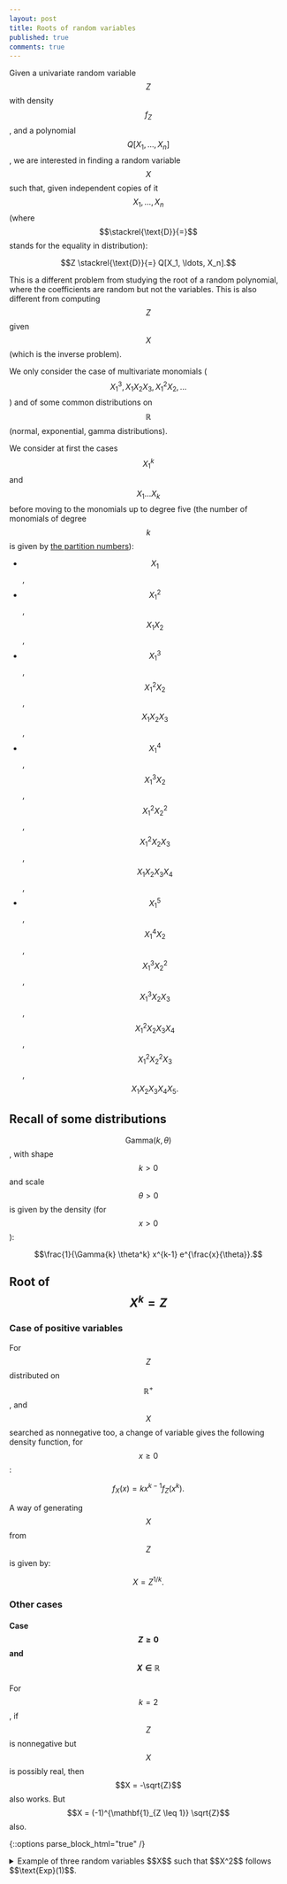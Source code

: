 ```yaml
---
layout: post
title: Roots of random variables
published: true
comments: true
---
```

<script src="https://cdn.mathjax.org/mathjax/latest/MathJax.js?config=TeX-AMS-MML_HTMLorMML" type="text/javascript"></script>


Given a univariate random variable $$Z$$ with density $$f_Z$$, and a polynomial $$Q[X_1, \ldots, X_n]$$, we are interested in finding a random variable $$X$$ such that, given independent copies of it $$X_1, \ldots, X_n$$ (where $$\stackrel{\text{D}}{=}$$ stands for the equality in distribution):

$$Z \stackrel{\text{D}}{=} Q[X_1, \ldots, X_n].$$

This is a different problem from studying the root of a random polynomial, where the coefficients are random but not the variables. This is also different from computing $$Z$$ given $$X$$ (which is the inverse problem).

We only consider the case of multivariate monomials ($$X_1^3, X_1 X_2 X_3, X_1^2 X_2, \ldots$$) and of some common distributions on $$\mathbb{R}$$ (normal, exponential, gamma distributions).

We consider at first the cases $$X_1^k$$ and $$X_1 \ldots X_k$$ before moving to the monomials up to degree five (the number of monomials of degree $$k$$ is given by [the partition numbers](http://oeis.org/A000041)):

- $$X_1$$,
- $$X_1^2$$, $$X_1 X_2$$,
- $$X_1^3$$, $$X_1^2 X_2$$, $$X_1 X_2 X_3$$,
- $$X_1^4$$, $$X_1^3 X_2$$, $$X_1^2 X_2^2$$, $$X_1^2 X_2 X_3$$, $$X_1 X_2 X_3 X_4$$,
- $$X_1^5$$, $$X_1^4 X_2$$, $$X_1^3 X_2^2$$, $$X_1^3 X_2 X_3$$, $$X_1^2 X_2 X_3 X_4$$, $$X_1^2 X_2^2 X_3$$, $$X_1 X_2 X_3 X_4 X_5.$$

## Recall of some distributions

$$\text{Gamma}(k, \theta)$$, with shape $$k > 0$$ and scale $$\theta > 0$$ is given by the density (for $$x > 0$$):

$$\frac{1}{\Gamma{k} \theta^k} x^{k-1} e^{\frac{x}{\theta}}.$$


## Root of $$X^k = Z$$

### Case of positive variables

For $$Z$$ distributed on $$\mathbb{R}^{+}$$, and $$X$$ searched as nonnegative too, 
a change of variable gives the following density function, for $$x \geq 0$$:

$$f_X(x) = k x^{k-1} f_Z(x^k).$$

A way of generating $$X$$ from $$Z$$ is given by: 

$$X = Z^{1/k}.$$

### Other cases

#### Case $$Z \geq 0$$ and $$X \in \mathbb{R}$$

For $$k = 2$$, if $$Z$$ is nonnegative but $$X$$ is possibly real, then $$X = -\sqrt{Z}$$ also works. 
But $$X = (-1)^{\mathbf{1}_{Z \leq 1}} \sqrt{Z}$$ also. 

{::options parse_block_html="true" /}

<details><summary markdown="span">Example of three random variables $$X$$ such that $$X^2$$ follows $$\text{Exp}(1)$$.</summary>
<center><img src="../images/2021-04-11-Roots-of-random-variables/1_three_variables_such_that_square_is_exp.png" alt="three variables distribution which gives the Exp(1) distribution after taking the square"/></center>
```r
png("1_three_variables_such_that_square_is_exp.png", 827, 400, pointsize=24)
N = 1e7
lambda = 1
k = 2
Z = rexp(N, lambda)

par(mfrow=c(1,3))

## Positive square-root
X = Z^(1/k)
hist(X, probability = TRUE, breaks = 300, 
     main = "Positive X")
x = seq(from = -10, to = 10, length.out = 1000)
lines(x, k * x^(k-1) * dexp(x^k, lambda) * (x > 0), col = "red")

## Negative square-root (only for k = 2)
X = -Z^(1/k)
hist(X, probability = TRUE, breaks = 300, 
     main = "Negative X")
x = seq(from = -10, to = 10, length.out = 1000)
lines(x, k * abs(x)^(k-1) * dexp(x^k, lambda) * (x < 0), col = "red")

## Another alternative square-root (only for k = 2)
X = ifelse(Z <= 1, Z^(1/k), -Z^(1/k))
hist(X, probability = TRUE, breaks = 300, 
     main = "Alternative X")
x = seq(from = -10, to = 10, length.out = 1000)
lines(x, k * abs(x)^(k-1) * dexp(x^k, lambda) * (x < -1 | (x < 1 & x > 0)), col = "red")

# # Check that Z is here after taking the power value
# hist(X^k, probability = TRUE, breaks = 300)
# lines(x, dexp(x, lambda), col = "red")
dev.off()
```
</details>
<br/>

{::options parse_block_html="false" /}

#### Case $$Z \in \mathbb{R}$$

If $$Z$$ has a positive probability to be negative, the variable $$X$$ may need to live on $$\mathbb{C}$$ to exist. For example for $$k=2$$ and $$Z$$ a random variable following the normal distribution, defining $$X := \sqrt{\mid Z \mid}$$ if $$\text{sign}(Z) \geq 0$$ and $$X := i \sqrt{\mid Z \mid}$$ otherwise will work.

## Root $$\sqrt[k]{Z}$$ given by $$X_1 \ldots X_k = Z$$



### Case normal

We provide a way of generating $$X_1$$ as follows.
We define independent variables $$\varepsilon$$ following  $$\frac{1}{2} \mathbf{1}_{\lbrace -1, 1 \rbrace}$$, and $$G_{1/k, 0}, G_{1/k, 1}, \ldots $$ each following $$\text{Gamma}(1/k, 1)$$.

$$X_1 := \varepsilon \exp \left\lbrace \frac{\log 2}{2k} - G_{1/k, 0} - \sum_{j=1}^{+\infty} \left[ \frac{G_{1/k, j}}{2j+1} - \frac{1}{2k} \log \left( 1 + \frac{1}{j} \right) \right] \right\rbrace.$$

With $$X_i$$ other independent copies of $$X_1$$, we have $$X_1 \ldots X_k$$ following the normal distribution.

This is exactly the results obtained by Iosif Pinelis in: [The exp-normal distribution is infinitely divisible](https://arxiv.org/abs/1803.09838).

{::options parse_block_html="true" /}

<details><summary markdown="span">Proof.</summary>
Let $$Z$$ be a standard normal random variable. The distribution $$U := \log |Z|$$ is referred to as the *exp-normal distribution*, and its characteristic function is, for $$t \in \mathbb{R}$$:

$$
\begin{align*}
\mathbb{E} e^{it\log |Z|} =& \int_{-\infty}^{+\infty} e^{it \log |z|} \frac{1}{\sqrt{2\pi}} e^{-z^2/2} dz \\
\text{(Symm. in z)}=& 2 \int_{0}^{+\infty} e^{it \log z} \frac{1}{\sqrt{2\pi}} e^{-z^2/2} dz \\
=& \frac{2}{\sqrt{2\pi}} \int_{0}^{+\infty} e^{it \log z -z^2/2} dz \\
=& \frac{2}{\sqrt{2\pi}} \left[ 2^{i(i+t)/2} \Gamma \left(\frac{1+it}{2} \right) \right] \\
=& \frac{2^{1/2}}{\sqrt{\pi}}  2^{\frac{it -1}{2}} \Gamma \left(\frac{1+it}{2} \right)  \\
=& \frac{2^{it/2}}{\sqrt{\pi}}  \Gamma \left(\frac{1+it}{2} \right)  \\
=& 2^{it/2}  \frac{\Gamma \left(\frac{1+it}{2} \right)}{\Gamma \left( \frac{1}{2} \right)} \\
=& \exp \left( it \frac{\log 2}{2} \right)  \Gamma \left(\frac{1+it}{2} \right) \frac{1}{\Gamma \left( \frac{1}{2} \right)}
\end{align*}
$$

We use the formula (valid for $$z \in \mathbb{C} \setminus \left\{0, -1, -2, \ldots \right\}$$): 
$$\Gamma(z) = \frac{1}{z} \prod_{j=1}^{+\infty} \frac{\left( 1 + \frac{1}{j} \right)^z}{1 + \frac{z}{j}}$$

to get:

$$
\begin{align*}
\mathbb{E} e^{it\log |Z|} =& \exp \left( it \frac{\log 2}{2} \right) \left[ \frac{2}{1+it} \prod_{j=1}^{+\infty} \frac{\left( 1 + \frac{1}{j} \right)^{\frac{1+it}{2}}}{1 + \frac{1+it}{2j}} \right] \frac{1}{2 \prod_{j=1}^{+\infty} \frac{\left( 1 + \frac{1}{j} \right)^{1/2}}{1 + \frac{1}{2j}}} \\
=& \exp \left( it \frac{\log 2}{2} \right) \left[ \frac{2}{1+it} \prod_{j=1}^{+\infty} \frac{\left( 1 + \frac{1}{j} \right)^{\frac{1+it}{2}}}{1 + \frac{1+it}{2j}} \right] \frac{1}{2} \prod_{j=1}^{+\infty} \frac{1 + \frac{1}{2j}}{\left( 1 + \frac{1}{j} \right)^{1/2}} \\
=& \exp \left( it \frac{\log 2}{2} \right) \frac{1}{1+it} \left[  \prod_{j=1}^{+\infty} \frac{\left( 1 + \frac{1}{j} \right)^{\frac{1+it}{2}}}{1 + \frac{1+it}{2j}} \right]  \prod_{j=1}^{+\infty} \left[ \left(1 + \frac{1}{2j} \right) \left( 1 + \frac{1}{j} \right)^{-1/2} \right] \\
=& \exp \left( it \frac{\log 2}{2} \right) \frac{1}{1+it} \left[  \prod_{j=1}^{+\infty} \left( 1 + \frac{1}{j} \right)^{\frac{it}{2}} \right]  \prod_{j=1}^{+\infty}  \frac{1 + \frac{1}{2j}}{1 + \frac{1+it}{2j}} \\
=& \exp \left( it \frac{\log 2}{2} \right) \frac{1}{1+it} \left[  \prod_{j=1}^{+\infty} \left( 1 + \frac{1}{j} \right)^{\frac{it}{2}} \right]  \prod_{j=1}^{+\infty}  \frac{1}{1 + \frac{it}{2j+1}} \\
=& \exp \left( it \frac{\log 2}{2} \right) \frac{1}{1+it} \prod_{j=1}^{+\infty} \exp \left[ \frac{it}{2} \log \left( 1 + \frac{1}{j} \right) \right] \prod_{j=1}^{+\infty}  \frac{1}{1 + \frac{it}{2j+1}} \\
=& \exp \left( it \frac{\log 2}{2} \right) \frac{1}{1+it} \prod_{j=1}^{+\infty}    \frac{\exp \left[ \frac{it}{2} \log \left( 1 + \frac{1}{j} \right) \right]}{1 + \frac{it}{2j+1}}.
\end{align*}
$$

In addition, the characteristic function of an exponential variable $$X$$ with mean $$a > 0$$ (so with parameter $$1/a$$) is:

$$\mathbb{E} e^{itX} = \frac{1}{a} \int_0^{+\infty} e^{itx} e^{-x/a} dx = \frac{1}{a} \frac{1}{\frac{1}{a}-it} = \frac{1}{1-ita}.$$

With $$a=1$$, the characteristic function of the variable $$-X$$ is:

$$\mathbb{E} e^{-itX} = \frac{1}{1+ita} = \frac{1}{1+it}.$$

and for the variable $$-X/(2j+1)$$ (still with $$a=1$$), it is:

$$\mathbb{E} e^{-it\frac{X}{2j+1}} = \frac{1}{1+\frac{ita}{2j+1}} = \frac{1}{1+\frac{it}{2j+1}}.$$

In addition, the characteristic function of the constant $$\frac{\log 2}{2}$$ is $$\exp \left( it \frac{\log 2}{2} \right)$$; and for the constant $$\frac{\log \left(1 + \frac{1}{j} \right)}{2}$$ it is $$\exp \left( it \frac{\log \left( 1 + \frac{1}{j} \right)}{2} \right)$$.

We have a product of characteristic distribution, so given $$E_0, E_1, \ldots$$ independent exponential random variable with parameter $$1$$, so have this equality in distribution:

$$\log |Z| = \frac{\log 2}{2} - E_0 - \sum_{j=1}^{\infty} \left[ \frac{E_j}{2j+1} - \frac{1}{2} \log \left( 1 + \frac{1}{j} \right) \right].$$
</details>
<br/>

{::options parse_block_html="false" /}


## Summary

### For the exponential distribution

#### Square

Variable | Way of generating | Density
$$Z$$ | $$\text{Exp}(\lambda)$$ | $$\lambda e^{-\lambda x}$$
--- | --- | ---
$$X^{(2)}$$ | $$\sqrt{Z}$$ | $$2 \lambda x \exp{-\lambda x^2} \sim \text{Rayleigh} \left( 1 / \sqrt{2 \lambda} \right) = \chi \left( 2, 1 / \sqrt{2 \lambda} \right)$$
$$X^{(1,1)}$$ | ... | ... 
--- | --- | ---
$$\left( X_1^{(2)} \right)^2$$ | $$\text{Exp}(\lambda)$$ | $$\lambda e^{-\lambda x}$$ |
$$X_1^{(2)} X_2^{(2)}$$ | todo |  todo
$$\left( X_1^{(1,1)} \right)^2$$ | todo | todo
$$X_1^{(1,1)} X_2^{(1,1)}$$ | $$\text{Exp}(\lambda)$$ | $$\lambda e^{-\lambda x}$$

#### Cubic

$$Z$$ | $$X^{(2)}$$ | $$X^{(1,1)}$$ | $$X^{(2)}$$
--- | --- | ---
$$\text{Exp}(\lambda)$$ | $$k x^{k-1} \lambda \exp{-\lambda x^k}$$ | nicely
1 | 2 | 3

$$Z$$ | $$Z^{1/k}$$ | After
--- | --- | ---
$$\text{Exp}(\lambda)$$ | $$k x^{k-1} \lambda \exp{-\lambda x^k}$$ | nicely
1 | 2 | 3

$$\Gamma(k, \theta) = \chi^2 \left( 2k, \sqrt{\theta / 2} \right)$$

y never heard about RNN, you can [name to give](https://address/) first.

The present post focuses on understanding computations in each model step by step, without paying attention to train something useful.
It is illustrated with [Keras](https://keras.io/) codes
and divided into five parts:

- TimeDistributed component,
- Simple RNN,
- Simple RNN with two hidden layers,
- LSTM,
- GRU.

<center><a href="https://ahstat.github.io/RNN-Keras-understanding-computations/"><img src="../images/2018-04-11-RNN-Keras-understanding-computations/lstm3.svg" alt="" width="80%"/></a></center>


*This diagram is an illustration of an LSTM cell. Check out part D for details.*

Companion source code for this post is available [here](https://github.com/ahstat/deep-learning/blob/master/rnn/1_math_structure_of_rnn.py).

long-dependence series. The main issue is caused by the [vanishing gradient problem](https://en.wikipedia.org/wiki/Vanishing_gradient_problem). This problem is detailed in [Section 10.7 of the Deep Learning book](https://www.deeplearningbook.org/contents/rnn.html).

## Part A: Explanation of the TimeDistributed component

**A very simple network.**
Let's begin with one-dimensional input and output.


### References

- [Companion code for this post](https://github.com/ahstat/deep-learning/blob/master/rnn/1_math_structure_of_rnn.py)
- [Understanding LSTM Networks](https://colah.github.io/posts/2015-08-Understanding-LSTMs/) by Christopher Olah,
- [Keras documentation for TimeDistributed](https://keras.io/layers/wrappers/),
- [Keras documentation for RNN](https://keras.io/layers/recurrent/),
- [Wikipedia page on RNN describing the Elman networks](https://en.wikipedia.org/wiki/Recurrent_neural_network).
- Thanks to J. Leon for this [Tikz figure](https://tex.stackexchange.com/questions/432312/how-do-i-draw-an-lstm-cell-in-tikz), on which I made figures ([full sources are here](https://github.com/ahstat/ahstat.github.io/tree/master/images/2018-04-11-RNN-Keras-understanding-computations/tex_archives))
